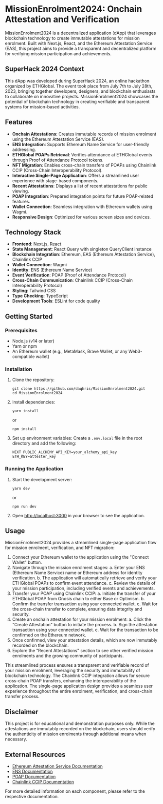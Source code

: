 # MissionEnrolment2024: Onchain Attestation and Verification

MissionEnrolment2024 is a decentralized application (dApp) that leverages blockchain technology to create immutable attestations for mission enrolment. Built with Next.js, React, and the Ethereum Attestation Service (EAS), this project aims to provide a transparent and decentralized platform for verifying mission participation and achievements.

## SuperHack 2024 Context

This dApp was developed during SuperHack 2024, an online hackathon organized by ETHGlobal. The event took place from July 7th to July 28th, 2023, bringing together developers, designers, and blockchain enthusiasts to collaborate on innovative projects. MissionEnrolment2024 showcases the potential of blockchain technology in creating verifiable and transparent systems for mission-based activities.

## Features

- **Onchain Attestations**: Creates immutable records of mission enrolment using the Ethereum Attestation Service (EAS).
- **ENS Integration**: Supports Ethereum Name Service for user-friendly addressing.
- **ETHGlobal POAPs Retrieval**: Verifies attendance at ETHGlobal events through Proof of Attendance Protocol tokens.
- **NFT Migration**: Enables cross-chain transfers of POAPs using Chainlink CCIP (Cross-Chain Interoperability Protocol).
- **Interactive Single-Page Application**: Offers a streamlined user experience with stage-based components.
- **Recent Attestations**: Displays a list of recent attestations for public viewing.
- **POAP Integration**: Prepared integration points for future POAP-related features.
- **Wallet Connection**: Seamless integration with Ethereum wallets using Wagmi.
- **Responsive Design**: Optimized for various screen sizes and devices.

## Technology Stack

- **Frontend**: Next.js, React
- **State Management**: React Query with singleton QueryClient instance
- **Blockchain Integration**: Ethereum, EAS (Ethereum Attestation Service), Chainlink CCIP
- **Wallet Connection**: Wagmi
- **Identity**: ENS (Ethereum Name Service)
- **Event Verification**: POAP (Proof of Attendance Protocol)
- **Cross-Chain Communication**: Chainlink CCIP (Cross-Chain Interoperability Protocol)
- **Styling**: Tailwind CSS
- **Type Checking**: TypeScript
- **Development Tools**: ESLint for code quality

## Getting Started

### Prerequisites

- Node.js (v14 or later)
- Yarn or npm
- An Ethereum wallet (e.g., MetaMask, Brave Wallet, or any Web3-compatible wallet)

### Installation

1. Clone the repository:
   ```
   git clone https://github.com/daqhris/MissionEnrolment2024.git
   cd MissionEnrolment2024
   ```

2. Install dependencies:
   ```
   yarn install
   ```
   or
   ```
   npm install
   ```

3. Set up environment variables:
   Create a `.env.local` file in the root directory and add the following:
   ```
   NEXT_PUBLIC_ALCHEMY_API_KEY=your_alchemy_api_key
   ETH_KEY=attester_key
   ```

### Running the Application

1. Start the development server:
   ```
   yarn dev
   ```
   or
   ```
   npm run dev
   ```

2. Open [http://localhost:3000](http://localhost:3000) in your browser to see the application.

## Usage

MissionEnrolment2024 provides a streamlined single-page application flow for mission enrolment, verification, and NFT migration:

1. Connect your Ethereum wallet to the application using the "Connect Wallet" button.
2. Navigate through the mission enrolment stages:
   a. Enter your ENS (Ethereum Name Service) name or Ethereum address for identity verification.
   b. The application will automatically retrieve and verify your ETHGlobal POAPs to confirm event attendance.
   c. Review the details of your mission participation, including verified events and achievements.
3. Transfer your POAP using Chainlink CCIP:
   a. Initiate the transfer of your ETHGlobal POAP from Gnosis chain to either Base or Optimism.
   b. Confirm the transfer transaction using your connected wallet.
   c. Wait for the cross-chain transfer to complete, ensuring data integrity and security.
4. Create an onchain attestation for your mission enrolment:
   a. Click the "Create Attestation" button to initiate the process.
   b. Sign the attestation transaction using your connected wallet.
   c. Wait for the transaction to be confirmed on the Ethereum network.
5. Once confirmed, view your attestation details, which are now immutably recorded on the blockchain.
6. Explore the "Recent Attestations" section to see other verified mission enrolments and the growing community of participants.

This streamlined process ensures a transparent and verifiable record of your mission enrolment, leveraging the security and immutability of blockchain technology. The Chainlink CCIP integration allows for secure cross-chain POAP transfers, enhancing the interoperability of the application. The single-page application design provides a seamless user experience throughout the entire enrolment, verification, and cross-chain transfer process.

## Disclaimer

This project is for educational and demonstration purposes only. While the attestations are immutably recorded on the blockchain, users should verify the authenticity of mission enrolments through additional means when necessary.

## External Resources

- [Ethereum Attestation Service Documentation](https://docs.attest.sh/)
- [ENS Documentation](https://docs.ens.domains/)
- [POAP Documentation](https://documentation.poap.tech/)
- [Chainlink CCIP Documentation](https://docs.chain.link/ccip)

For more detailed information on each component, please refer to the respective documentation.
